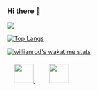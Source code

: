 ### Hi there 👋

<img src="https://github-readme-stats.vercel.app/api?username=eldjazaery&&show_icons=true&title_color=ffffff&count_private=true&icon_color=bb2acf&text_color=daf7dc&bg_color=151515">

[![Top Langs](https://github-readme-stats.vercel.app/api/top-langs/?username=eldjazaery&hide=html,css,vue&layout=compact&langs_count=5&title_color=ffffff&count_private=true&icon_color=bb2acf&text_color=daf7dc&bg_color=151515)](https://github.com/anuraghazra/github-readme-stats)

[![willianrod's wakatime stats](https://github-readme-stats.vercel.app/api/wakatime?username=eldjazaery&theme=dark)](https://github.com/anuraghazra/github-readme-stats)

####

<a style="margin-left:1rem; margin-right:1rem;" href="https://www.facebook.com/brojaza/" target="_blank">
    <img src="https://img.icons8.com/doodle/48/ffffff/facebook-new.png" width="45"/>
</a>

<a style="margin-left:1rem; margin-right:1rem;" href="https://www.linkedin.com/in/ibrahim-eldjazaery/" target="_blank">
    <img src="https://img.icons8.com/cute-clipart/64/ffffff/linkedin.png" width="45"/>
</a>
